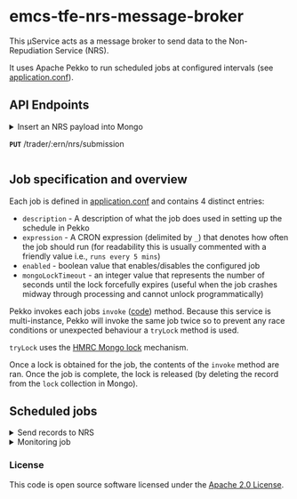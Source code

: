 
# emcs-tfe-nrs-message-broker

This µService acts as a message broker to send data to the Non-Repudiation Service (NRS).

It uses Apache Pekko to run scheduled jobs at configured intervals (see [application.conf](conf/application.conf)).

## API Endpoints

<details>
<summary>Insert an NRS payload into Mongo

**`PUT`** /trader/:ern/nrs/submission
</summary>

### Responses

#### Success Response(s)

**Status**: 202 (ACCEPTED)

#### Error Response(s)

**Status**: 500 (ISE)

**Body**: `Failed to insert NRS payload` (see application logs for more information)

</details>

## Job specification and overview

Each job is defined in [application.conf](conf/application.conf) and contains 4 distinct entries:

- `description` - A description of what the job does used in setting up the schedule in Pekko
- `expression` - A CRON expression (delimited by `_`) that denotes how often the job should run (for readability this is usually commented with a friendly value i.e., `runs every 5 mins`)
- `enabled` - boolean value that enables/disables the configured job
- `mongoLockTimeout` - an integer value that represents the number of seconds until the lock forcefully expires (useful when the job crashes midway through processing and cannot unlock programmatically)

Pekko invokes each jobs `invoke` ([code](app/scheduler/ScheduledService.scala)) method. Because this service is multi-instance, Pekko will invoke the same job twice so to prevent any race conditions or unexpected behaviour a `tryLock` method is used.

`tryLock` uses the [HMRC Mongo lock](https://github.com/hmrc/hmrc-mongo?tab=readme-ov-file#lock) mechanism.

Once a lock is obtained for the job, the contents of the `invoke` method are ran. Once the job is complete, the lock is released (by deleting the record from the `lock` collection in Mongo).

## Scheduled jobs

<details>

<summary>Send records to NRS</summary>

### Details

This job is configured in [application.conf](conf/application.conf) under the `SendSubmissionToNRSJob` object.

The `invoke` method ([code](app/services/SendSubmissionToNRSService.scala)) picks up any records in the [`PENDING` or `FAILED_PENDING_RETRY`](app/models/mongo/RecordStatusEnum.scala) state.
The number of records returned is limited to a configurable value (see `numberOfRecordsToRetrieve` in [application.conf](conf/application.conf)).

It then sends all of these records (sequentially but with no pre-determined delay) to NRS and if an `OK` response is returned with a `nrSubmissionId` ([see response model](app/models/response/NRSSuccessResponse.scala)) then the record is set to `SENT`
in application memory and subsequently deleted from Mongo.

If NRS does not return the expected `OK` response then the record is set to `FAILED_PENDING_RETRY` and will be picked up in the next run.

Once all the records have been sent, the results are reflected in Mongo (with each records `updatedAt` timestamp updated). All successfully sent records are deleted from Mongo.

The TTL on each record is 30 days since it was last updated (to cover any outages).

</details>

<details>

<summary>Monitoring job</summary>

### Details

This job is configured in [application.conf](conf/application.conf) under the `MonitoringJob` object.

The `invoke` method ([code](app/services/MonitoringJobService.scala)) simply calls Mongo to count any records in the [`PENDING`, `PERMANENTLY_FAILED` or `FAILED_PENDING_RETRY`](app/models/mongo/RecordStatusEnum.scala) state and logs the result.

</details>


### License

This code is open source software licensed under the [Apache 2.0 License]("http://www.apache.org/licenses/LICENSE-2.0.html").
